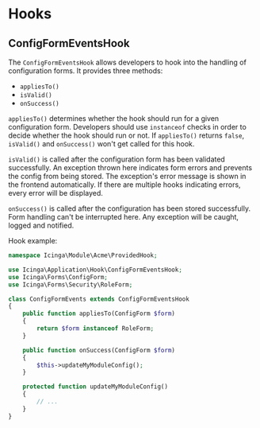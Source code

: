 # Hooks

## ConfigFormEventsHook

The `ConfigFormEventsHook` allows developers to hook into the handling of configuration forms. It provides three methods:

* `appliesTo()`
* `isValid()`
* `onSuccess()`

`appliesTo()` determines whether the hook should run for a given configuration form.
Developers should use `instanceof` checks in order to decide whether the hook should run or not.
If `appliesTo()` returns `false`, `isValid()` and `onSuccess()` won't get called for this hook.

`isValid()` is called after the configuration form has been validated successfully.
An exception thrown here indicates form errors and prevents the config from being stored.
The exception's error message is shown in the frontend automatically.
If there are multiple hooks indicating errors, every error will be displayed.

`onSuccess()` is called after the configuration has been stored successfully.
Form handling can't be interrupted here. Any exception will be caught, logged and notified.

Hook example:

```php
namespace Icinga\Module\Acme\ProvidedHook;

use Icinga\Application\Hook\ConfigFormEventsHook;
use Icinga\Forms\ConfigForm;
use Icinga\Forms\Security\RoleForm;

class ConfigFormEvents extends ConfigFormEventsHook
{
    public function appliesTo(ConfigForm $form)
    {
        return $form instanceof RoleForm;
    }

    public function onSuccess(ConfigForm $form)
    {
        $this->updateMyModuleConfig();
    }

    protected function updateMyModuleConfig()
    {
        // ...
    }
}
```

